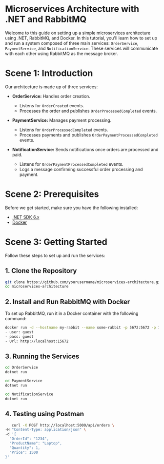 # Microservices Architecture with .NET and RabbitMQ

Welcome to this guide on setting up a simple microservices architecture using .NET, RabbitMQ, and Docker. In this tutorial, you'll learn how to set up and run a system composed of three main services: `OrderService`, `PaymentService`, and `NotificationService`. These services will communicate with each other using RabbitMQ as the message broker.

# Scene 1: Introduction

Our architecture is made up of three services:

- **OrderService:** Handles order creation.
  - Listens for `OrderCreated` events.
  - Processes the order and publishes `OrderProcessedCompleted` events.

- **PaymentService:** Manages payment processing.
  - Listens for `OrderProcessedCompleted` events.
  - Processes payments and publishes `OrderPaymentProcessedCompleted` events.

- **NotificationService:** Sends notifications once orders are processed and paid.
  - Listens for `OrderPaymentProcessedCompleted` events.
  - Logs a message confirming successful order processing and payment.

# Scene 2: Prerequisites

Before we get started, make sure you have the following installed:

- [.NET SDK 6.x](https://dotnet.microsoft.com/download/dotnet/6.0)
- [Docker](https://www.docker.com/get-started)

# Scene 3: Getting Started

Follow these steps to set up and run the services:

## 1. Clone the Repository

```bash
git clone https://github.com/yourusername/microservices-architecture.git
cd microservices-architecture
```
## 2. Install and Run RabbitMQ with Docker
To set up RabbitMQ, run it in a Docker container with the following command:

```bash
docker run -d --hostname my-rabbit --name some-rabbit -p 5672:5672 -p 15672:15672 rabbitmq:3-management
- user: guest
- pass: guest
- Url: http://localhost:15672

```
## 3. Running the Services

```bash
cd OrderService
dotnet run

cd PaymentService
dotnet run

cd NotificationService
dotnet run
```

## 4. Testing using  Postman
```bash
   curl -X POST http://localhost:5000/api/orders \
-H "Content-Type: application/json" \
-d '{
  "OrderId": "1234",
  "ProductName": "Laptop",
  "Quantity": 1,
  "Price": 1500
}'

```


